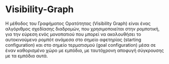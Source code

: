 # Visibility-Graph
Η μέθοδος του Γραφήματος Ορατότητας (Visibility Graph) είναι ένας αλγόριθμος σχεδίασης διαδρομών, που χρησιμοποιείται στην ρομποτική, για την εύρεση ενός μονοπατιού που μπορεί να ακολουθήσει το αυτοκινούμενο ρομπότ ανάμεσα στο σημείο αφετηρίας (starting configuration) και στο σημείο τερματισμού (goal configuration) μέσα σε έναν καθορισμένο χώρο με εμπόδια, με ταυτόχρονη αποφυγή σύγκρουσης με τα εμπόδια αυτά.
